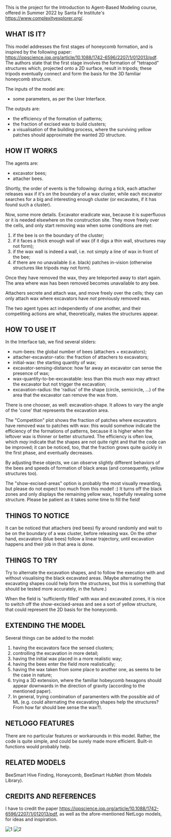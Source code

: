This is the project for the Introduction to Agent-Based Modeling course, offered in Summer 2022 by Santa Fe Institute's https://www.complexityexplorer.org/.

## WHAT IS IT?

This model addresses the first stages of honeycomb formation, and is inspired by the following paper: https://iopscience.iop.org/article/10.1088/1742-6596/2207/1/012013/pdf.
The authors state that the first stage involves the formation of "tetrapod" structures which, projected onto a 2D surface, result in tripods; these tripods eventually connect and form the basis for the 3D familiar honeycomb structure.

The inputs of the model are:
- some parameters, as per the User Interface.

The outputs are:
- the efficiency of the formation of patterns;
- the fraction of excised wax to build clusters;
- a visualisation of the building process, where the surviving yellow patches should approximate the wanted 2D structure.

## HOW IT WORKS

The agents are:
- excavator bees;
- attacher bees.

Shortly, the order of events is the following: during a tick, each attacher releases wax if it's on the boundary of a wax cluster, while each excavator searches for a big and interesting enough cluster (or excavates, if it has found such a cluster).

Now, some more details. Excavator eradicate wax, because it is superfluous or it is needed elsewhere on the construction site. They move freely over the cells, and only start removing wax when some conditions are met:
1) if the bee is on the boundary of the cluster;
2) if it faces a thick enough wall of wax (if it digs a thin wall, structures may not form);
3) if the wax wall is indeed a wall, i.e. not simply a line of wax in front of the bee;
4) if there are no unavailable (i.e. black) patches in-vision (otherwise structures like tripods may not form).

Once they have removed the wax, they are teleported away to start again.
The area where wax has been removed becomes unavailable to any bee.

Attachers secrete and attach wax, and move freely over the cells; they can only attach wax where excavators have *not* previously removed wax.

The two agent types act independently of one another, and their competiting actions are what, theoretically, makes the structures appear.

## HOW TO USE IT

In the Interface tab, we find several sliders:
- num-bees: the global number of bees (attachers + excavators);
- attacher-excavator-ratio: the fraction of attachers to excavators;
- initial-wax: the starting quantity of wax;
- excavator-sensing-distance: how far away an excavator can sense the presence of wax;
- wax-quantity-to-be-excavatable: less than this much wax may attract the excavator but not trigger the excavation;
- excavation-radius: the 'radius' of the shape (circle, semicircle, ...) of the area that the excavator can remove the wax from.

There is one chooser, as well: excavation-shape. It allows to vary the angle of the 'cone' that represents the excavation area.

The "Competition" plot shows the fraction of patches where excavators have removed wax to patches with wax: this would somehow indicate the efficiency of the formations of patterns, because it is higher when the leftover wax is thinner or better structured. The efficiency is often low, which *may* indicate that the shapes are not quite right and that the code can be improved; it can be noticed, too, that the fraction grows quite quickly in the first phase, and eventually decreases.

By adjusting these objects, we can observe slightly different behaviors of the bees and speeds of formation of black areas (and consequently, yellow structures too).

The "show-excised-areas" option is probably the most visually rewarding, but please do not expect too much from this model! :) It turns off the black zones and only displays the remaining yellow wax, hopefully revealing some structure. Please be patient as it takes some time to fill the field!

## THINGS TO NOTICE

It can be noticed that attachers (red bees) fly around randomly and wait to be on the boundary of a wax cluster, before releasing wax. On the other hand, excavators (blue bees) follow a linear trajectory, until excavation happens and their job in that area is done.

## THINGS TO TRY

Try to alternate the excavation shapes, and to follow the execution with and without visualising the black excavated areas.
(Maybe alternating the excavating shapes could help form the structures, but this is something that should be tested more accurately, in the future.)

When the field is 'sufficiently filled' with wax and excavated zones, it is nice to switch off the show-excised-areas and see a sort of yellow structure, that could represent the 2D basis for the honeycomb.

## EXTENDING THE MODEL

Several things can be added to the model:
1) having the excavators face the sensed clusters;
2) controlling the excavation in more detail;
3) having the initial wax placed in a more realistic way;
4) having the bees enter the field more realistically;
5) having the wax taken from some place to another one, as seems to be the case in nature;
5) trying a 3D extension, where the familiar hobeycomb hexagons should appear downwards in the direction of gravity (according to the mentioned paper).
6) In general, trying combination of paramenters with the possible aid of ML (e.g. could alternating the excavating shapes help the structures? From how far should bee sense the wax?).

## NETLOGO FEATURES

There are no particular features or workarounds in this model. Rather, the code is quite simple, and could be surely made more efficient. Built-in functions would probably help.

## RELATED MODELS

BeeSmart Hive Finding, Honeycomb, BeeSmart HubNet (from Models Library).

## CREDITS AND REFERENCES

I have to credit the paper https://iopscience.iop.org/article/10.1088/1742-6596/2207/1/012013/pdf, as well as the afore-mentioned NetLogo models, for ideas and inspiration.

![1](https://user-images.githubusercontent.com/50493568/226100316-b5d1a558-9caa-4a49-b105-43efcb9f9ca7.png)
![2](https://user-images.githubusercontent.com/50493568/226100325-6b2df99b-78a4-4d98-b86c-b97e4c8977b1.png)
